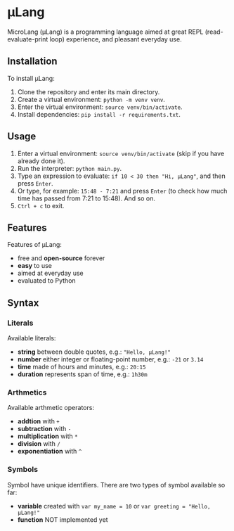# µLang

MicroLang (μLang) is a programming language aimed at great REPL (read-evaluate-print loop) experience,
and pleasant everyday use.

## Installation

To install µLang:
1. Clone the repository and enter its main directory.
2. Create a virtual environment: `python -m venv venv`.
3. Enter the virtual environment: `source venv/bin/activate`.
4. Install dependencies: `pip install -r requirements.txt`.

## Usage

1. Enter a virtual environment: `source venv/bin/activate` (skip if you have already done it).
2. Run the interpreter: `python main.py`.
3. Type an expression to evaluate: `if 10 < 30 then "Hi, µLang"`, and then press `Enter`.
4. Or type, for example: `15:48 - 7:21` and press `Enter` (to check how much time has passed from 7:21 to 15:48). And so on.
5. `Ctrl + c` to exit.

## Features

Features of µLang:
- free and **open-source** forever
- **easy** to use
- aimed at everyday use
- evaluated to Python

## Syntax

### Literals

Available literals:
- **string** between double quotes, e.g.: `"Hello, µLang!"`
- **number**  either integer or floating-point number, e.g.: `-21` or `3.14`
- **time** made of hours and minutes, e.g.: `20:15`
- **duration** represents span of time, e.g.: `1h30m`

### Arthmetics

Available arthmetic operators:
- **addtion** with `+`
- **subtraction** with `-`
- **multiplication** with `*`
- **division** with `/`
- **exponentiation** with `^`

### Symbols

Symbol have unique identifiers.
There are two types of symbol available so far:
- **variable** created with `var my_name = 10` or `var greeting = "Hello, µLang!"`
- **function** NOT implemented yet

